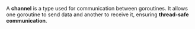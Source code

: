 A **channel** is a type used for communication between goroutines. It allows one goroutine to send data and another to receive it, ensuring **thread-safe communication**.